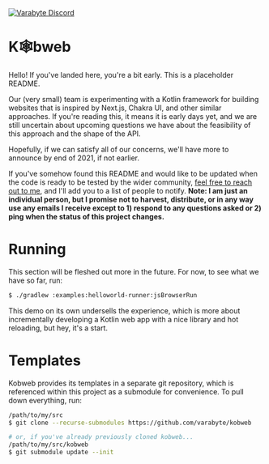 <a href="https://discord.gg/bCdxPr7aTV">
  <img alt="Varabyte Discord" src="https://img.shields.io/discord/886036660767305799.svg?label=&logo=discord&logoColor=ffffff&color=7389D8&labelColor=6A7EC2" />
</a>

# K🕸️bweb

Hello! If you've landed here, you're a bit early. This is a placeholder README.

Our (very small) team is experimenting with a Kotlin framework for building websites that is inspired by Next.js, Chakra
UI, and other similar approaches. If you're reading this, it means it is early days yet, and we are still uncertain 
about upcoming questions we have about the feasibility of this approach and the shape of the API.

Hopefully, if we can satisfy all of our concerns, we'll have more to announce by end of 2021, if not earlier.

If you've somehow found this README and would like to be updated when the code is ready to be tested by the wider
community, [feel free to reach out to me](mailto:bitspittle@gmail.com), and I'll add you to a list of people to notify.
**Note: I am just an individual person, but I promise not to harvest, distribute, or in any way use any emails I
receive except to 1) respond to any questions asked or 2) ping when the status of this project changes.**

# Running

This section will be fleshed out more in the future. For now, to see what we have so far, run:

```bash
$ ./gradlew :examples:helloworld-runner:jsBrowserRun
```

This demo on its own undersells the experience, which is more about incrementally developing a Kotlin web app with a
nice library and hot reloading, but hey, it's a start.

# Templates

Kobweb provides its templates in a separate git repository, which is referenced within this project as a submodule for
convenience. To pull down everything, run:

```bash
/path/to/my/src
$ git clone --recurse-submodules https://github.com/varabyte/kobweb

# or, if you've already previously cloned kobweb...
/path/to/my/src/kobweb
$ git submodule update --init
```

